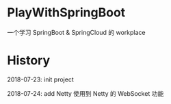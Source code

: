 # PlayWithSpringBoot

一个学习 SpringBoot & SpringCloud 的 workplace

# History

2018-07-23: init project

2018-07-24: add Netty 使用到 Netty 的 WebSocket 功能

